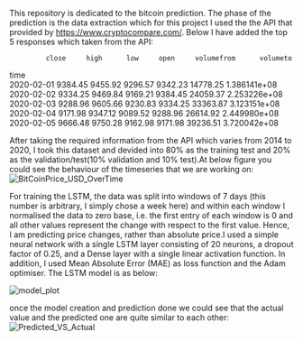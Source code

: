 This repository is dedicated to the bitcoin prediction. The phase of the prediction is the data extraction which for this project I used the the API that provided by https://www.cryptocompare.com/. Below I have added the top 5 responses which taken from the API:



             close     high      low     open     volumefrom      volumeto
time                                                                    
2020-02-01  9384.45  9455.92  9296.57  9342.23    14778.25        1.386141e+08
2020-02-02  9334.25  9469.84  9169.21  9384.45    24059.37        2.253226e+08
2020-02-03  9288.96  9605.66  9230.83  9334.25    33363.87        3.123151e+08
2020-02-04  9171.98  9347.12  9089.52  9288.96    26614.92        2.449980e+08
2020-02-05  9666.48  9750.28  9162.98  9171.98    39236.51        3.720042e+08

After taking the required information from the API which varies from 2014 to 2020, I took this dataset and devided into 80% as the training test and 20% as the validation/test(10% validation and 10% test).At below figure you could see the behaviour of the timeseries that we are working on: 
![BitCoinPrice_USD_OverTime](https://user-images.githubusercontent.com/23243761/73881560-d5d83c80-4860-11ea-8bba-b2262399d611.png)

For training the LSTM, the data was split into windows of 7 days (this number is arbitrary, I simply chose a week here) and within each window I normalised the data to zero base, i.e. the first entry of each window is 0 and all other values represent the change with respect to the first value. Hence, I am predicting price changes, rather than absolute price.I used a simple neural network with a single LSTM layer consisting of 20 neurons, a dropout factor of 0.25, and a Dense layer with a single linear activation function. In addition, I used Mean Absolute Error (MAE) as loss function and the Adam optimiser.
The LSTM model is as below:

![model_plot](https://user-images.githubusercontent.com/23243761/73882005-a8d85980-4861-11ea-8672-9ef3562d4415.png)

once the model creation and prediction done we could see that the actual value and the predicted one are quite similar to each other: 
![Predicted_VS_Actual](https://user-images.githubusercontent.com/23243761/73882518-8430b180-4862-11ea-83a0-2209ba4b34c2.png)
